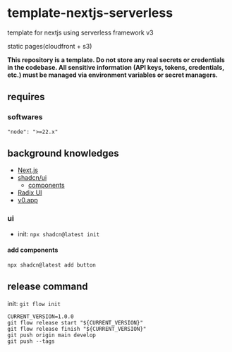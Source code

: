 # template-nextjs-serverless

template for nextjs using serverless framework v3

static pages(cloudfront + s3)

**This repository is a template. Do not store any real secrets or credentials in the codebase. All sensitive information (API keys, tokens, credentials, etc.) must be managed via environment variables or secret managers.**

## requires

### softwares

```
"node": ">=22.x"
```

## background knowledges

- [Next.js](https://nextjs.org/docs)
- [shadcn/ui](https://ui.shadcn.com/)
  - [components](https://ui.shadcn.com/docs/components)
- [Radix UI](https://www.radix-ui.com/)
- [v0.app](https://v0.app/)

### ui

- init: `npx shadcn@latest init`

#### add components

```
npx shadcn@latest add button
```

## release command

init: `git flow init`

```
CURRENT_VERSION=1.0.0
git flow release start "${CURRENT_VERSION}"
git flow release finish "${CURRENT_VERSION}"
git push origin main develop
git push --tags
```
